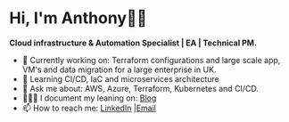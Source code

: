 # Hi, I'm Anthony👋🏾

**Cloud infrastructure & Automation Specialist | EA | Technical PM.**

- 🔭 Currently working on: Terraform configurations and large scale app, VM's and data migration for a large enterprise in UK. 
- 🌱 Learning CI/CD, IaC and microservices architecture
- 💬 Ask me about: AWS, Azure, Terraform, Kubernetes and CI/CD.  
- 👨🏻‍🎓 I document my leaning on: [Blog](https://medium.com/@a.okeleye)
- 📫 How to reach me: [LinkedIn](www.linkedin.com/in/anthony.okeleye) |[Email](hello@allthingsao.com)

